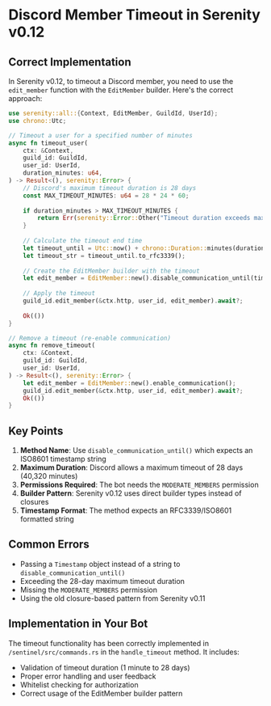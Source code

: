 # Discord Member Timeout in Serenity v0.12

## Correct Implementation

In Serenity v0.12, to timeout a Discord member, you need to use the `edit_member` function with the `EditMember` builder. Here's the correct approach:

```rust
use serenity::all::{Context, EditMember, GuildId, UserId};
use chrono::Utc;

// Timeout a user for a specified number of minutes
async fn timeout_user(
    ctx: &Context,
    guild_id: GuildId,
    user_id: UserId,
    duration_minutes: u64,
) -> Result<(), serenity::Error> {
    // Discord's maximum timeout duration is 28 days
    const MAX_TIMEOUT_MINUTES: u64 = 28 * 24 * 60;
    
    if duration_minutes > MAX_TIMEOUT_MINUTES {
        return Err(serenity::Error::Other("Timeout duration exceeds maximum"));
    }
    
    // Calculate the timeout end time
    let timeout_until = Utc::now() + chrono::Duration::minutes(duration_minutes as i64);
    let timeout_str = timeout_until.to_rfc3339();
    
    // Create the EditMember builder with the timeout
    let edit_member = EditMember::new().disable_communication_until(timeout_str);
    
    // Apply the timeout
    guild_id.edit_member(&ctx.http, user_id, edit_member).await?;
    
    Ok(())
}

// Remove a timeout (re-enable communication)
async fn remove_timeout(
    ctx: &Context,
    guild_id: GuildId,
    user_id: UserId,
) -> Result<(), serenity::Error> {
    let edit_member = EditMember::new().enable_communication();
    guild_id.edit_member(&ctx.http, user_id, edit_member).await?;
    Ok(())
}
```

## Key Points

1. **Method Name**: Use `disable_communication_until()` which expects an ISO8601 timestamp string
2. **Maximum Duration**: Discord allows a maximum timeout of 28 days (40,320 minutes)
3. **Permissions Required**: The bot needs the `MODERATE_MEMBERS` permission
4. **Builder Pattern**: Serenity v0.12 uses direct builder types instead of closures
5. **Timestamp Format**: The method expects an RFC3339/ISO8601 formatted string

## Common Errors

- Passing a `Timestamp` object instead of a string to `disable_communication_until()`
- Exceeding the 28-day maximum timeout duration
- Missing the `MODERATE_MEMBERS` permission
- Using the old closure-based pattern from Serenity v0.11

## Implementation in Your Bot

The timeout functionality has been correctly implemented in `/sentinel/src/commands.rs` in the `handle_timeout` method. It includes:

- Validation of timeout duration (1 minute to 28 days)
- Proper error handling and user feedback
- Whitelist checking for authorization
- Correct usage of the EditMember builder pattern